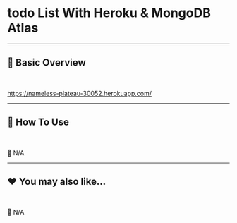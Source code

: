 # todo List With Heroku & MongoDB Atlas

***
## 📘 Basic Overview


<br>

https://nameless-plateau-30052.herokuapp.com/

***
## 🚀 How To Use

<br>

🚫 N/A


***
## ❤️ You may also like...

<br>

🚫 N/A

